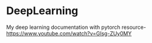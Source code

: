 # DeepLearning
My deep learning documentation with pytorch
resource-https://www.youtube.com/watch?v=GIsg-ZUy0MY
